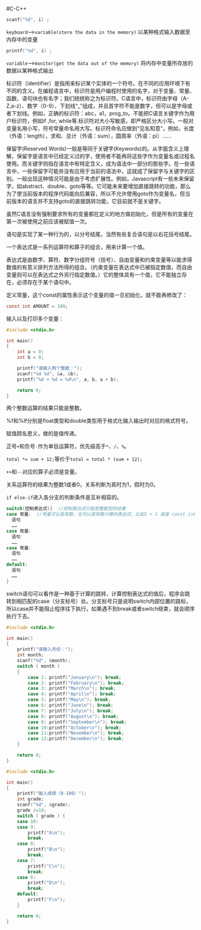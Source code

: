 #C-C++

```C
scanf("%d", i) ;
```
`keyboard`-->`variable(store the data in the memory)`
以某种格式输入数据至内存中的变量

```C
printf("%d", i) ;
```
`variable`-->`monitor(get the data out of the memory)`
将内存中变量所存放的数据以某种格式输出

标识符（identifier）是指用来标识某个实体的一个符号。在不同的应用环境下有不同的含义。在编程语言中，标识符是用户编程时使用的名字，对于变量、常量、函数、语句块也有名字；我们统统称之为标识符。C语言中，标识符由字母（A-Z,a-z）、数字（0-9）、下划线“_”组成，并且首字符不能是数字，但可以是字母或者下划线。例如，正确的标识符：abc，a1，prog_to。不能把C语言关键字作为用户标识符，例如if ,for, while等.标识符对大小写敏感，即严格区分大小写。一般对变量名用小写，符号常量命名用大写。标识符命名应做到“见名知意”，例如，长度（外语：length），求和、总计（外语：sum），圆周率（外语：pi）……

保留字(Reserved Words)一般是等同于关键字(Keywords)的。从字面含义上理解，保留字是语言中已经定义过的字，使用者不能再将这些字作为变量名或过程名使用。而关键字则指在语言中有特定含义，成为语法中一部分的那些字。在一些语言中，一些保留字可能并没有应用于当前的语法中，这就成了保留字与关键字的区别。一般出现这种情况可能是由于考虑扩展性。例如，Javascript有一些未来保留字，如abstract、double、goto等等。它可能未来要增加直接跳转的功能，那么为了使当前版本的程序代码能向后兼容，所以不允许使用goto作为变量名，但当前版本的语言并不支持goto的直接跳转功能，它目前就不是关键字。

虽然C语言没有强制要求所有的变量都在定义的地方做初始化，但是所有的变量在第一次被使用之前应该被赋值一次。

语句是实现了某一种行为的，以分号结尾，当然有些复合语句是以右花括号结尾。

一个表达式是一系列运算符和算子的组合，用来计算一个值。

表达式是由数字、算符、数字分组符号（括号）、自由变量和约束变量等以能求得数值的有意义排列方法所得的组合。（约束变量在表达式中已被指定数值，而自由变量则可以在表达式之外另行指定数值。）它的整体具有一个值，它不能独立存在，必须存在于某个语句中。

定义常量，这个const的属性表示这个变量的值一旦初始化，就不能再修改了：
```c
const int AMOUNT = 100;
```

输入以及打印多个变量：
```c
#include <stdio.h>

int main()
{
	int a = 0;
	int b = 0;

	printf("请输入两个整数：");
	scanf("%d %d", &a, &b);
	printf("%d + %d = %d\n", a, b, a + b);

	return 0;
}
```
两个整数运算的结果只能是整数。

%f和%lf分别是float类型和double类型用于格式化输入输出时对应的格式符号。

赋值顾名思义，做的是值传递。

正号`+`和负号`-`作为单目运算符，优先级高于`*`、`/`、`%`。

`total *= sum + 12;`等价于`total = total * (sum + 12);`

`++`和`--`对应的算子必须是变量。

关系运算符的结果为整数1或者0，关系判断为真时为1，假时为0。

`if else-if`进入各分支的判断条件是互补相容的。

```c
switch(控制表达式){  //控制表达式只能是整数型的结果
case 常量:  //常量可以是常数，也可以是常数计算的表达式，比如1 + 1 或者 const int
  语句
  ……
case 常量:
  语句
  ……
case 常量:
  语句
  ……
default:
  语句
  ……
}
```

switch语句可以看作是一种基于计算的跳转，计算控制表达式的值后，程序会跳转到相匹配的case（分支标号）处。分支标号只是说明switch内部位置的路标，所以case并不能阻止程序往下执行，如果遇不到break或者switch结束，就会顺序执行下去。

```c
#include <stdio.h>

int main()
{
	printf("请输入月份：");
	int month;
	scanf("%d", &month);
	switch ( month )
	{
		case 1: printf("January\n"); break;
		case 2: printf("February\n"); break;
		case 3: printf("March\n"); break;
		case 4: printf("April\n"); break;
		case 5: printf("May\n"); break;
		case 6: printf("June\n"); break;
		case 7: printf("July\n"); break;
		case 8: printf("August\n"); break;
		case 9: printf("September\n"); break;
		case 10:printf("October\n"); break;
		case 11:printf("November\n"); break;
		case 12:printf("December\n"); break;
	}

	return 0;
}
```

```c
#include <stdio.h>

int main()
{
	printf("输入成绩（0-100）");
	int grade;
	scanf("%d", &grade);
	grade /=10;
	switch ( grade ) {
	case 10:
	case 9:
		printf("A\n");
		break;
	case 8:
		printf("B\n");
		break;
	case 7:
		printf("C\n");
		break;
	case 6:
		printf("D\n");
		break;
	default:
		printf("F\n");
	}

	return 0;
}
```
